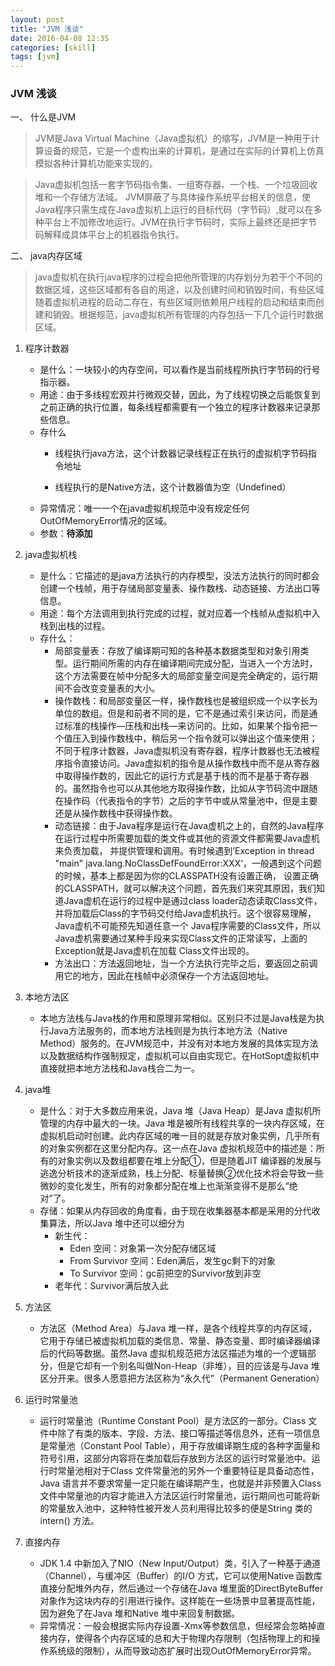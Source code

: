```yaml
---
layout: post
title: "JVM 浅谈"
date: 2016-04-08 12:35
categories: [skill]
tags: [jvm]
---
```


### JVM 浅谈

一、 什么是JVM

> JVM是Java Virtual Machine（Java虚拟机）的缩写，JVM是一种用于计算设备的规范，它是一个虚构出来的计算机，是通过在实际的计算机上仿真模拟各种计算机功能来实现的。

> Java虚拟机包括一套字节码指令集、一组寄存器、一个栈、一个垃圾回收堆和一个存储方法域。 JVM屏蔽了与具体操作系统平台相关的信息，使Java程序只需生成在Java虚拟机上运行的目标代码（字节码）,就可以在多种平台上不加修改地运行。JVM在执行字节码时，实际上最终还是把字节码解释成具体平台上的机器指令执行。

二、 java内存区域

> java虚拟机在执行java程序的过程会把他所管理的内存划分为若干个不同的数据区域，这些区域都有各自的用途，以及创建时间和销毁时间，有些区域随着虚拟机进程的启动二存在，有些区域则依赖用户线程的启动和结束而创建和销毁。根据规范，java虚拟机所有管理的内存包括一下几个运行时数据区域。

1. 程序计数器
    - 是什么：一块较小的内存空间，可以看作是当前线程所执行字节码的行号指示器。
    - 用途：由于多线程宏观并行微观交替，因此，为了线程切换之后能恢复到之前正确的执行位置，每条线程都需要有一个独立的程序计数器来记录那些信息。
    - 存什么
        * 线程执行java方法，这个计数器记录线程正在执行的虚拟机字节码指令地址

        * 线程执行的是Native方法，这个计数器值为空（Undefined）
    - 异常情况：唯一一个在java虚拟机规范中没有规定任何OutOfMemoryError情况的区域。
    - 参数：**待添加**

2. java虚拟机栈
	- 是什么：它描述的是java方法执行的内存模型，没法方法执行的同时都会创建一个栈帧，用于存储局部变量表、操作数栈、动态链接、方法出口等信息。
	- 用途：每个方法调用到执行完成的过程，就对应着一个栈帧从虚拟机中入栈到出栈的过程。
	- 存什么：
		- 局部变量表：存放了编译期可知的各种基本数据类型和对象引用类型。运行期间所需的内存在编译期间完成分配，当进入一个方法时，这个方法需要在帧中分配多大的局部变量空间是完全确定的，运行期间不会改变变量表的大小。
		- 操作数栈：和局部变量区一样，操作数栈也是被组织成一个以字长为单位的数组。但是和前者不同的是，它不是通过索引来访问，而是通过标准的栈操作—压栈和出栈—来访问的。比如，如果某个指令把一个值压入到操作数栈中，稍后另一个指令就可以弹出这个值来使用；不同于程序计数器，Java虚拟机没有寄存器，程序计数器也无法被程序指令直接访问。Java虚拟机的指令是从操作数栈中而不是从寄存器中取得操作数的，因此它的运行方式是基于栈的而不是基于寄存器的。虽然指令也可以从其他地方取得操作数，比如从字节码流中跟随在操作码（代表指令的字节）之后的字节中或从常量池中，但是主要还是从操作数栈中获得操作数。
		- 动态链接：由于Java程序是运行在Java虚机之上的，自然的Java程序在运行过程中所需要加载的类文件或其他的资源文件都需要Java虚机来负责加载， 并提供管理和调用。有时候遇到’Exception in thread "main" java.lang.NoClassDefFoundError:XXX‘，一般遇到这个问题的时候，基本上都是因为你的CLASSPATH没有设置正确， 设置正确的CLASSPATH，就可以解决这个问题，首先我们来究其原因，我们知道Java虚机在运行的过程中是通过class loader动态读取Class文件，并将加载后Class的字节码交付给Java虚机执行。这个很容易理解，Java虚机不可能预先知道任意一个 Java程序需要的Class文件，所以Java虚机需要通过某种手段来实现Class文件的正常读写，上面的Exception就是Java虚机在加载 Class文件出现的。
		- 方法出口：方法返回地址，当一个方法执行完毕之后，要返回之前调用它的地方，因此在栈帧中必须保存一个方法返回地址。

3. 本地方法区
	- 本地方法栈与Java栈的作用和原理非常相似。区别只不过是Java栈是为执行Java方法服务的，而本地方法栈则是为执行本地方法（Native Method）服务的。在JVM规范中，并没有对本地方发展的具体实现方法以及数据结构作强制规定，虚拟机可以自由实现它。在HotSopt虚拟机中直接就把本地方法栈和Java栈合二为一。

4. java堆
	- 是什么：对于大多数应用来说，Java 堆（Java Heap）是Java 虚拟机所管理的内存中最大的一块。Java 堆是被所有线程共享的一块内存区域，在虚拟机启动时创建。此内存区域的唯一目的就是存放对象实例，几乎所有的对象实例都在这里分配内存。这一点在Java 虚拟机规范中的描述是：所有的对象实例以及数组都要在堆上分配①，但是随着JIT 编译器的发展与逃逸分析技术的逐渐成熟，栈上分配、标量替换②优化技术将会导致一些微妙的变化发生，所有的对象都分配在堆上也渐渐变得不是那么“绝对”了。
	- 存储：如果从内存回收的角度看，由于现在收集器基本都是采用的分代收集算法，所以Java 堆中还可以细分为
		- 新生代：
			- Eden 空间：对象第一次分配存储区域
			- From Survivor 空间：Eden满后，发生gc剩下的对象
			- To Survivor 空间：gc前把空的Survivor放到非空
		- 老年代：Survivor满后放入此

5. 方法区
	- 方法区（Method Area）与Java 堆一样，是各个线程共享的内存区域，它用于存储已被虚拟机加载的类信息、常量、静态变量、即时编译器编译后的代码等数据。虽然Java 虚拟机规范把方法区描述为堆的一个逻辑部分，但是它却有一个别名叫做Non-Heap（非堆），目的应该是与Java 堆区分开来。很多人愿意把方法区称为“永久代”（Permanent Generation）

6. 运行时常量池
	- 运行时常量池（Runtime Constant Pool）是方法区的一部分。Class 文件中除了有类的版本、字段、方法、接口等描述等信息外，还有一项信息是常量池（Constant Pool Table），用于存放编译期生成的各种字面量和符号引用，这部分内容将在类加载后存放到方法区的运行时常量池中。运行时常量池相对于Class 文件常量池的另外一个重要特征是具备动态性，Java 语言并不要求常量一定只能在编译期产生，也就是并非预置入Class 文件中常量池的内容才能进入方法区运行时常量池，运行期间也可能将新的常量放入池中，这种特性被开发人员利用得比较多的便是String 类的intern() 方法。

7. 直接内存
	- JDK 1.4 中新加入了NIO（New Input/Output）类，引入了一种基于通道（Channel），与缓冲区（Buffer）的I/O 方式，它可以使用Native 函数库直接分配堆外内存，然后通过一个存储在Java 堆里面的DirectByteBuffer 对象作为这块内存的引用进行操作。这样能在一些场景中显著提高性能，因为避免了在Java 堆和Native 堆中来回复制数据。
	- 异常情况：一般会根据实际内存设置-Xmx等参数信息，但经常会忽略掉直接内存，使得各个内存区域的总和大于物理内存限制（包括物理上的和操作系统级的限制），从而导致动态扩展时出现OutOfMemoryError异常。
